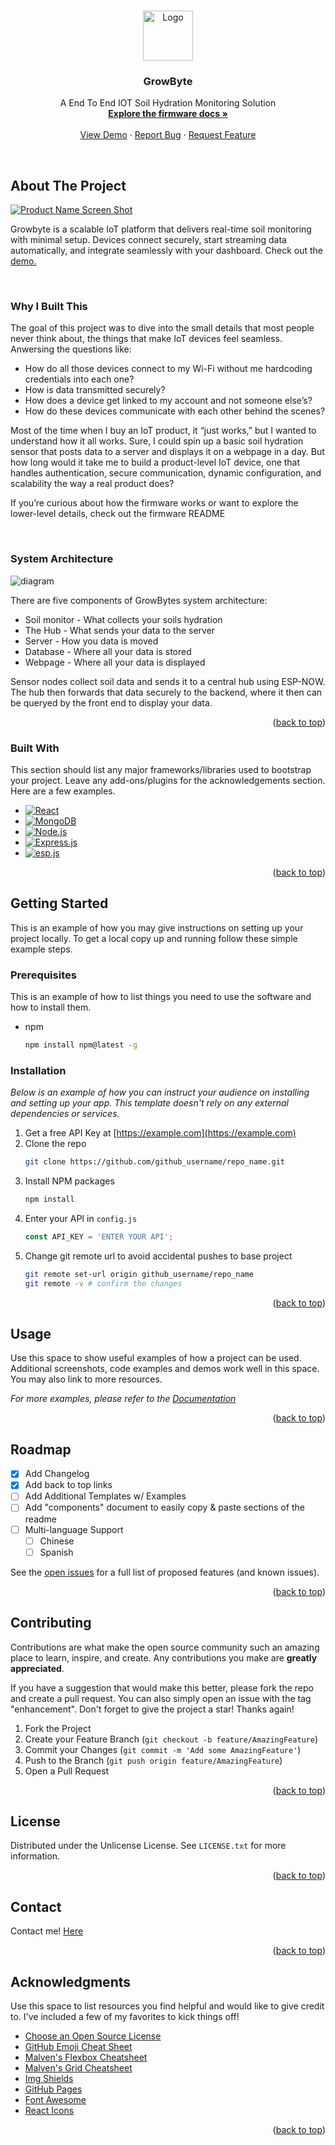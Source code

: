 <!-- Improved compatibility of back to top link: See: https://github.com/othneildrew/Best-README-Template/pull/73 -->
<a id="readme-top"></a>
<!--
*** Thanks for checking out the Best-README-Template. If you have a suggestion
*** that would make this better, please fork the repo and create a pull request
*** or simply open an issue with the tag "enhancement".
*** Don't forget to give the project a star!
*** Thanks again! Now go create something AMAZING! :D
-->



<!-- PROJECT SHIELDS -->
<!--
*** I'm using markdown "reference style" links for readability.
*** Reference links are enclosed in brackets [ ] instead of parentheses ( ).
*** See the bottom of this document for the declaration of the reference variables
*** for contributors-url, forks-url, etc. This is an optional, concise syntax you may use.
*** https://www.markdownguide.org/basic-syntax/#reference-style-links
-->

<!-- PROJECT LOGO -->
<br />
<div align="center">
  <a href="https://github.com/othneildrew/Best-README-Template">
    <img src="client/favicon.ico" alt="Logo" width="80" height="80"/>
  </a>

  <h3 align="center">GrowByte</h3>

  <p align="center">
    A End To End IOT Soil Hydration Monitoring Solution
    <br />
    <a href="https://github.com/Caleb-Ellefson/GrowByte/firmware/.readme"><strong>Explore the firmware docs »</strong></a>
    <br />
    <br />
    <a href="">View Demo</a>
    &middot;
    <a href="https://github.com/Caleb-Ellefson/GrowByte/issues/new?labels=bug&template=bug-report---.md">Report Bug</a>
    &middot;
    <a href="https://github.com/Caleb-Ellefson/GrowByte/issues/new?labels=enhancement&template=feature-request---.md">Request Feature</a>
  </p>
</div>



<br />

<!-- ABOUT THE PROJECT -->
## About The Project

[![Product Name Screen Shot][product-screenshot]](https://example.com)

Growbyte is a scalable IoT platform that delivers real-time soil monitoring with minimal setup. Devices connect securely, start streaming data automatically, and integrate seamlessly with your dashboard. Check out the <a href="">demo.</a>

<br />

### Why I Built This
The goal of this project was to dive into the small details that most people never think about, the things that make IoT devices feel seamless. Anwersing the questions like:

* How do all those devices connect to my Wi-Fi without me hardcoding credentials into each one? 
* How is data transmitted securely?
* How does a device get linked to my account and not someone else’s?
* How do these devices communicate with each other behind the scenes?

Most of the time when I buy an IoT product, it “just works,” but I wanted to understand how it all works. Sure, I could spin up a basic soil hydration sensor that posts data to a server and displays it on a webpage in a day. But how long would it take me to build a product-level IoT device, one that handles authentication, secure communication, dynamic configuration, and scalability the way a real product does?

If you’re curious about how the firmware works or want to explore the lower-level details, check out the firmware README


<br />

### System Architecture

![diagram]

There are five components of GrowBytes system architecture:
* Soil monitor - What collects your soils hydration
* The Hub - What sends your data to the server
* Server - How you data is moved
* Database - Where all your data is stored
* Webpage - Where all your data is displayed
  
Sensor nodes collect soil data and sends it to a central hub using ESP-NOW. The hub then forwards that data securely to the backend, where it then can be queryed by the front end to display your data.


<p align="right">(<a href="#readme-top">back to top</a>)</p>

### Built With

This section should list any major frameworks/libraries used to bootstrap your project. Leave any add-ons/plugins for the acknowledgements section. Here are a few examples.

* [![React][React.js]][React-url]
* [![MongoDB][mongo.js]][mongo-url]
* [![Node.js][node.js]][node-url]
* [![Express.js][express.js]][express-url]
* [![esp.js]](https://img.shields.io/badge/Espressif-black?style=for-the-badge&logo=Espressif
)


<p align="right">(<a href="#readme-top">back to top</a>)</p>

<!-- GETTING STARTED -->
## Getting Started

This is an example of how you may give instructions on setting up your project locally.
To get a local copy up and running follow these simple example steps.

### Prerequisites

This is an example of how to list things you need to use the software and how to install them.
* npm
  ```sh
  npm install npm@latest -g
  ```

### Installation

_Below is an example of how you can instruct your audience on installing and setting up your app. This template doesn't rely on any external dependencies or services._

1. Get a free API Key at [https://example.com](https://example.com)
2. Clone the repo
   ```sh
   git clone https://github.com/github_username/repo_name.git
   ```
3. Install NPM packages
   ```sh
   npm install
   ```
4. Enter your API in `config.js`
   ```js
   const API_KEY = 'ENTER YOUR API';
   ```
5. Change git remote url to avoid accidental pushes to base project
   ```sh
   git remote set-url origin github_username/repo_name
   git remote -v # confirm the changes
   ```

<p align="right">(<a href="#readme-top">back to top</a>)</p>



<!-- USAGE EXAMPLES -->
## Usage

Use this space to show useful examples of how a project can be used. Additional screenshots, code examples and demos work well in this space. You may also link to more resources.

_For more examples, please refer to the [Documentation](https://example.com)_

<p align="right">(<a href="#readme-top">back to top</a>)</p>



<!-- ROADMAP -->
## Roadmap

- [x] Add Changelog
- [x] Add back to top links
- [ ] Add Additional Templates w/ Examples
- [ ] Add "components" document to easily copy & paste sections of the readme
- [ ] Multi-language Support
    - [ ] Chinese
    - [ ] Spanish

See the [open issues](https://github.com/othneildrew/Best-README-Template/issues) for a full list of proposed features (and known issues).

<p align="right">(<a href="#readme-top">back to top</a>)</p>



<!-- CONTRIBUTING -->
## Contributing

Contributions are what make the open source community such an amazing place to learn, inspire, and create. Any contributions you make are **greatly appreciated**.

If you have a suggestion that would make this better, please fork the repo and create a pull request. You can also simply open an issue with the tag "enhancement".
Don't forget to give the project a star! Thanks again!

1. Fork the Project
2. Create your Feature Branch (`git checkout -b feature/AmazingFeature`)
3. Commit your Changes (`git commit -m 'Add some AmazingFeature'`)
4. Push to the Branch (`git push origin feature/AmazingFeature`)
5. Open a Pull Request

<p align="right">(<a href="#readme-top">back to top</a>)</p>



<!-- LICENSE -->
## License

Distributed under the Unlicense License. See `LICENSE.txt` for more information.

<p align="right">(<a href="#readme-top">back to top</a>)</p>



<!-- CONTACT -->
## Contact

Contact me! [Here](https://github.com/caleb-ellefson)

<p align="right">(<a href="#readme-top">back to top</a>)</p>



<!-- ACKNOWLEDGMENTS -->
## Acknowledgments

Use this space to list resources you find helpful and would like to give credit to. I've included a few of my favorites to kick things off!

* [Choose an Open Source License](https://choosealicense.com)
* [GitHub Emoji Cheat Sheet](https://www.webpagefx.com/tools/emoji-cheat-sheet)
* [Malven's Flexbox Cheatsheet](https://flexbox.malven.co/)
* [Malven's Grid Cheatsheet](https://grid.malven.co/)
* [Img Shields](https://shields.io)
* [GitHub Pages](https://pages.github.com)
* [Font Awesome](https://fontawesome.com)
* [React Icons](https://react-icons.github.io/react-icons/search)

<p align="right">(<a href="#readme-top">back to top</a>)</p>



<!-- MARKDOWN LINKS & IMAGES -->
<!-- https://www.markdownguide.org/basic-syntax/#reference-style-links -->
[contributors-shield]: https://img.shields.io/github/contributors/othneildrew/Best-README-Template.svg?style=for-the-badge
[contributors-url]: https://github.com/othneildrew/Best-README-Template/graphs/contributors
[forks-shield]: https://img.shields.io/github/forks/othneildrew/Best-README-Template.svg?style=for-the-badge
[forks-url]: https://github.com/Caleb-Ellefson/GrowByte/network/members
[stars-shield]: https://img.shields.io/github/stars/othneildrew/Best-README-Template.svg?style=for-the-badge
[stars-url]: https://github.com/Caleb-Ellefson/GrowByte/stargazers
[issues-shield]: https://img.shields.io/github/issues/othneildrew/Best-README-Template.svg?style=for-the-badge
[issues-url]: https://github.com/Caleb-Ellefson/GrowByte/issues
[license-shield]: https://img.shields.io/github/license/othneildrew/Best-README-Template.svg?style=for-the-badge
[license-url]: https://github.com/othneildrew/Best-README-Template/blob/master/LICENSE.txt
[linkedin-shield]: https://img.shields.io/badge/-LinkedIn-black.svg?style=for-the-badge&logo=linkedin&colorB=555
[linkedin-url]: https://linkedin.com/in/caleb-ellefson
[product-screenshot]: client/src/assets/main.png
[diagram]: client/src/assets/Diagram.png
[Next.js]: https://img.shields.io/badge/next.js-000000?style=for-the-badge&logo=nextdotjs&logoColor=white
[Next-url]: https://nextjs.org/
[React.js]: https://img.shields.io/badge/React-20232A?style=for-the-badge&logo=react&logoColor=61DAFB
[React-url]: https://reactjs.org/
[Vue.js]: https://img.shields.io/badge/Vue.js-35495E?style=for-the-badge&logo=vuedotjs&logoColor=4FC08D
[Vue-url]: https://vuejs.org/
[Angular.io]: https://img.shields.io/badge/Angular-DD0031?style=for-the-badge&logo=angular&logoColor=white
[Angular-url]: https://angular.io/
[Svelte.dev]: https://img.shields.io/badge/Svelte-4A4A55?style=for-the-badge&logo=svelte&logoColor=FF3E00
[Svelte-url]: https://svelte.dev/
[Laravel.com]: https://img.shields.io/badge/Laravel-FF2D20?style=for-the-badge&logo=laravel&logoColor=white
[Laravel-url]: https://laravel.com
[Bootstrap.com]: https://img.shields.io/badge/Bootstrap-563D7C?style=for-the-badge&logo=bootstrap&logoColor=white
[Bootstrap-url]: https://getbootstrap.com
[JQuery.com]: https://img.shields.io/badge/jQuery-0769AD?style=for-the-badge&logo=jquery&logoColor=white
[mongo.js]: https://img.shields.io/badge/MongoDb-Mongodb?style=for-the-badge&logo=mongodb&labelColor=black
[mongo-url]:https://www.mongodb.com/
[node.js]:https://img.shields.io/node/v/passport?style=for-the-badge
[node-url]:https://nodejs.org/en
[express.js]:https://img.shields.io/npm/l/express?style=for-the-badge&logo=express&label=express
[express-url]:https://expressjs.com/
[esp.js]:https://img.shields.io/badge/Espressif-black?style=flat-square&logo=Espressif&link=https%3A%2F%2Fwww.espressif.com%2Fen%2Fproducts%2Fsocs%2Fesp32-c6

